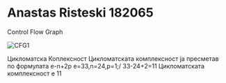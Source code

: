# Anastas Risteski 182065
Control Flow Graph


![CFG1](https://github.com/anastasristeski/SI_2023_lab2_182065/assets/77769395/e116bd0a-7198-4cdb-8560-d5e0867c1e6d)



Цикломатска Коплексност
    Цикломатската комплексност ја пресметав по формулата e-n+2p
      e=33,n=24,p=1;/ 33-24+2=11
        Цикломатската комплексност е 11      
